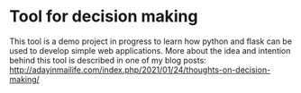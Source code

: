 # Tool for decision making
This tool is a demo project in progress to learn how python and flask can be used to develop simple web applications. More about the idea and intention behind this tool is described in one of my blog posts: http://adayinmailife.com/index.php/2021/01/24/thoughts-on-decision-making/ 
